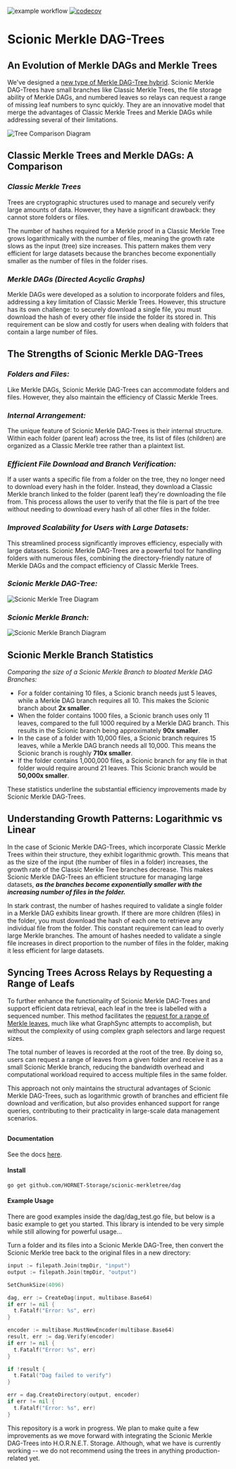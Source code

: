 ![example workflow](https://github.com/HORNET-Storage/scionic-merkletree/actions/workflows/go.yml/badge.svg)
[![codecov](https://codecov.io/gh/HORNET-Storage/scionic-merkletree/graph/badge.svg?token=1UBLJ1YYFI)](https://codecov.io/gh/HORNET-Storage/scionic-merkletree)


# Scionic Merkle DAG-Trees

## An Evolution of Merkle DAGs and Merkle Trees

We've designed a [new type of Merkle DAG-Tree hybrid](https://www.hornetstorage.com/). Scionic Merkle DAG-Trees have small branches like Classic Merkle Trees, the file storage ability of Merkle DAGs, and numbered leaves so relays can request a range of missing leaf numbers to sync quickly. They are an innovative model that merge the advantages of Classic Merkle Trees and Merkle DAGs while addressing several of their limitations.

![Tree Comparison Diagram](https://static.wixstatic.com/media/e9326a_d4a555d0ed9e46da8e751967961710a3~mv2.png/v1/fill/w_1679,h_421,al_c,q_90,usm_0.66_1.00_0.01,enc_auto/Merkle%20DAG%20Tree%20Comparison%20Diagram.png)

## Classic Merkle Trees and Merkle DAGs: A Comparison

### ***Classic Merkle Trees***

 Trees are cryptographic structures used to manage and securely verify large amounts of data. However, they have a significant drawback: they cannot store folders or files.

The number of hashes required for a Merkle proof in a Classic Merkle Tree grows logarithmically with the number of files, meaning the growth rate slows as the input (tree) size increases. This pattern makes them very efficient for large datasets because the branches become exponentially smaller as the number of files in the folder rises.

### ***Merkle DAGs (Directed Acyclic Graphs)***

Merkle DAGs were developed as a solution to incorporate folders and files, addressing a key limitation of Classic Merkle Trees. However, this structure has its own challenge: to securely download a single file, you must download the hash of every other file inside the folder its stored in. This requirement can be slow and costly for users when dealing with folders that contain a large number of files.

## The Strengths of Scionic Merkle DAG-Trees

### ***Folders and Files:***

Like Merkle DAGs, Scionic Merkle DAG-Trees can accommodate folders and files. However, they also maintain the efficiency of Classic Merkle Trees.

### ***Internal Arrangement:***

The unique feature of Scionic Merkle DAG-Trees is their internal structure. Within each folder (parent leaf) across the tree, its list of files (children) are organized as a Classic Merkle tree rather than a plaintext list.

### ***Efficient File Download and Branch Verification:***

If a user wants a specific file from a folder on the tree, they no longer need to download every hash in the folder. Instead, they download a Classic Merkle branch linked to the folder (parent leaf) they're downloading the file from. This process allows the user to verify that the file is part of the tree without needing to download every hash of all other files in the folder.

### ***Improved Scalability for Users with Large Datasets:***

This streamlined process significantly improves efficiency, especially with large datasets. Scionic Merkle DAG-Trees are a powerful tool for handling folders with numerous files, combining the directory-friendly nature of Merkle DAGs and the compact efficiency of Classic Merkle Trees.

### ***Scionic Merkle DAG-Tree:***
![Scionic Merkle Tree Diagram](https://i.ibb.co/XJjbwmP/Scionic-Merkle-Tree.jpg)

### ***Scionic Merkle Branch:***
![Scionic Merkle Branch Diagram](https://i.ibb.co/nLcNLw1/Merkle-Branch.png)

## Scionic Merkle Branch Statistics

*Comparing the size of a Scionic Merkle Branch to bloated Merkle DAG Branches:*

* For a folder containing 10 files, a Scionic branch needs just 5 leaves, while a Merkle DAG branch requires all 10. This makes the Scionic branch about **2x smaller**.
* When the folder contains 1000 files, a Scionic branch uses only 11 leaves, compared to the full 1000 required by a Merkle DAG branch. This results in the Scionic branch being approximately **90x smaller**.
* In the case of a folder with 10,000 files, a Scionic branch requires 15 leaves, while a Merkle DAG branch needs all 10,000. This means the Scionic branch is roughly **710x smaller**.
* If the folder contains 1,000,000 files, a Scionic branch for any file in that folder would require around 21 leaves. This Scionic branch would be **50,000x smaller**.

These statistics underline the substantial efficiency improvements made by Scionic Merkle DAG-Trees.

## Understanding Growth Patterns: Logarithmic vs Linear

In the case of Scionic Merkle DAG-Trees, which incorporate Classic Merkle Trees within their structure, they exhibit logarithmic growth. This means that as the size of the input (the number of files in a folder) increases, the growth rate of the Classic Merkle Tree branches decrease. This makes Scionic Merkle DAG-Trees an efficient structure for managing large datasets, ***as the branches become exponentially smaller with the increasing number of files in the folder.***

In stark contrast, the number of hashes required to validate a single folder in a Merkle DAG exhibits linear growth. If there are more children (files) in the folder, you must download the hash of each one to retrieve any individual file from the folder. This constant requirement can lead to overly large Merkle branches. The amount of hashes needed to validate a single file increases in direct proportion to the number of files in the folder, making it less efficient for large datasets.

## Syncing Trees Across Relays by Requesting a Range of Leafs

To further enhance the functionality of Scionic Merkle DAG-Trees and support efficient data retrieval, each leaf in the tree is labelled with a sequenced number. This method facilitates the [request for a range of Merkle leaves](https://www.hornetstorage.com/forest), much like what GraphSync attempts to accomplish, but without the complexity of using complex graph selectors and large request sizes.

The total number of leaves is recorded at the root of the tree. By doing so, users can request a range of leaves from a given folder and receive it as a small Scionic Merkle branch, reducing the bandwidth overhead and computational workload required to access multiple files in the same folder.

This approach not only maintains the structural advantages of Scionic Merkle DAG-Trees, such as logarithmic growth of branches and efficient file download and verification, but also provides enhanced support for range queries, contributing to their practicality in large-scale data management scenarios.

##

#### Documentation 

See the docs [here](https://godoc.org/github.com/HORNET-Storage/scionic-merkletree).

#### Install
```
go get github.com/HORNET-Storage/scionic-merkletree/dag
```

#### Example Usage
There are good examples inside the dag/dag_test.go file, but below is a basic example to get you started.   This library is intended to be very simple while still allowing for powerful usage...

Turn a folder and its files into a Scionic Merkle DAG-Tree, then convert the Scionic Merkle tree back to the original files in a new directory:
```go
input := filepath.Join(tmpDir, "input")
output := filepath.Join(tmpDir, "output")

SetChunkSize(4096)

dag, err := CreateDag(input, multibase.Base64)
if err != nil {
  t.Fatalf("Error: %s", err)
}

encoder := multibase.MustNewEncoder(multibase.Base64)
result, err := dag.Verify(encoder)
if err != nil {
  t.Fatalf("Error: %s", err)
}

if !result {
  t.Fatal("Dag failed to verify")
}

err = dag.CreateDirectory(output, encoder)
if err != nil {
  t.Fatalf("Error: %s", err)
}
```

This repository is a work in progress. We plan to make quite a few improvements as we move forward with integrating the Scionic Merkle DAG-Trees into H.O.R.N.E.T. Storage. Although, what we have is currently working -- we do not recommend using the trees in anything production-related yet.
